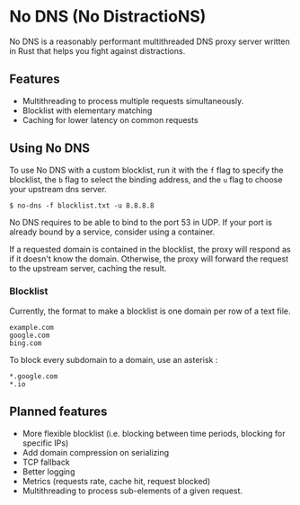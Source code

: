 # No DNS (No DistractioNS)

No DNS is a reasonably performant multithreaded 
DNS proxy server written in Rust that helps you fight against distractions.

## Features

* Multithreading to process multiple requests simultaneously.
* Blocklist with elementary matching
* Caching for lower latency on common requests

## Using No DNS

To use No DNS with a custom blocklist, run it with the `f` flag to specify the blocklist, the `b` flag to select the binding address, and the `u` flag to choose your upstream dns server.

    $ no-dns -f blocklist.txt -u 8.8.8.8

No DNS requires to be able to bind to the port 53 in UDP. If your port is already bound by a service, consider using a container.

If a requested domain is contained in the blocklist, the proxy will respond as if it doesn't know the domain. Otherwise, the proxy will forward the request to the upstream server, caching the result.

### Blocklist

Currently, the format to make a blocklist is one domain per row of a text file.

    example.com
    google.com
    bing.com

To block every subdomain to a domain, use an asterisk :

    *.google.com
    *.io

## Planned features

* More flexible blocklist (i.e. blocking between time periods, blocking for specific IPs)
* Add domain compression on serializing
* TCP fallback
* Better logging
* Metrics (requests rate, cache hit, request blocked)
* Multithreading to process sub-elements of a given request.
